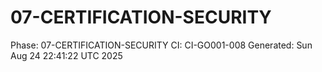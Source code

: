 # 07-CERTIFICATION-SECURITY
Phase: 07-CERTIFICATION-SECURITY
CI: CI-GO001-008
Generated: Sun Aug 24 22:41:22 UTC 2025
